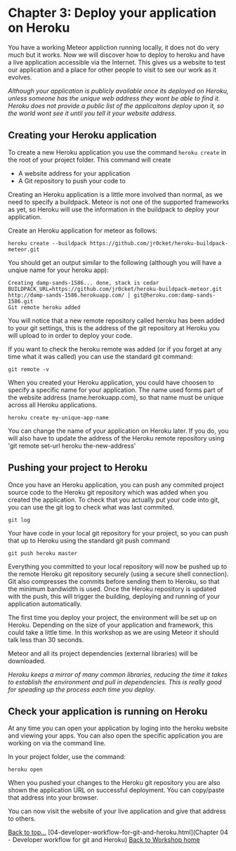 <link href="index.css" rel="stylesheet" type="text/css">

# <a id="top">Chapter 3: Deploy your application on Heroku </a>

  You have a working Meteor appliction running locally, it does not do very much but it works.  Now we will discover how to deploy to heroku and have a live application accessible via the Internet.  This gives us a website to test our application and a place for other people to visit to see our work as it evolves.
  
   *Although your application is publicly available once its deployed on Heroku, unless someone has the unique web address they wont be able to find it.  Heroku does not provide a public list of the applicaitons deploy upon it, so the world wont see it until you tell it your website address.*


## Creating your Heroku application

  To create a new Heroku application you use the command `heroku create` in the root of your project folder.  This command will create
  
  * A website address for your application 
  * A Git repository to push your code to

  Creating an Heroku application is a little more involved than normal, as we need to specify a buildpack.  Meteor is not one of the supported frameworks as yet, so Heroku will use the information in the buildpack to deploy your application.
  
  Create an Heroku application for meteor as follows:
  
    heroku create --buildpack https://github.com/jr0cket/heroku-buildpack-meteor.git

  You should get an output similar to the following (although you will have a unqiue name for your heroku app):
    
    Creating damp-sands-1586... done, stack is cedar
    BUILDPACK_URL=https://github.com/jr0cket/heroku-buildpack-meteor.git
    http://damp-sands-1586.herokuapp.com/ | git@heroku.com:damp-sands-1586.git
    Git remote heroku added

<!-- 
<a href="images/03x01-heroku-create.png"><img src="images/03x01-heroku-create.png"></a>
--> 
  You will notice that a new remote repository called heroku has been added to your git settings, this is the address of the git repository at Heroku you will upload to in order to deploy your code.  
  
  If you want to check the heroku remote was added (or if you forget at any time what it was called) you can use the standard git command:
  
    git remote -v

<!-- 
<a href="images/03x02-git-remote-v.png"><img src="images/03x02-git-remote-v.png"></a>
--> 

  When you created your Heroku application, you could have choosen to specify a specific name for your application.  The name used forms part of the website address (name.herokuapp.com), so that name must be unique across all Heroku applications.

    heroku create my-unique-app-name

  You can change the name of your application on Heroku later.  If you do, you will also have to update the address of the Heroku remote repository using 'git remote set-url heroku the-new-address'


## Pushing your project to Heroku

  Once you have an Heroku application, you can push any commited project source code to the Heroku git repository which was added when you created the application.  To check that you actually put your code into git, you can use the git log to check what was last commited.
  
    git log

<!-- 
<a href="images/03x03-git-log.png"><img src="images/03x03-git-log.png"></a>
-->   
  Your have code in your local git repository for your project, so you can push that up to Heroku using the standard git push command

    git push heroku master

  Everything you committed to your local repository will now be pushed up to the remote Heroku git repository securely (using a secure shell connection).  Git also compresses the commits before sending them to Heroku, so that the minimum bandwidth is used. Once the Heroku repository is updated with the push, this will trigger the building, deploying and running of your application automatically.

  The first time you deploy your project, the environment will be set up on Heroku.  Depending on the size of your application and framework, this could take a little time.  In this workshop as we are using Meteor it should talk less than 30 seconds.
  
  Meteor and all its project dependencies (external libraries) will be downloaded.   
  
  *Heroku keeps a mirror of many common libraries, reducing the time it takes to establish the environment and pull in dependencies.  This is really good for speading up the process each time you deploy.*
  

## Check your application is running on Heroku

  At any time you can open your application by loging into the heroku website and viewing your apps.  You can also open the specific application you are working on via the command line. 
  
  In your project folder, use the command:

    heroku open

  When you pushed your changes to the Heroku git repository you are also shown the application URL on successful deployment.  You can copy/paste that address into your browser.

  You can now visit the website of your live application and give that address to others.
  

[Back to top...](#top)
[04-developer-workflow-for-git-and-heroku.html](Chapter 04 - Developer workflow for git and Heroku)
[Back to Workshop home](/index.html)

